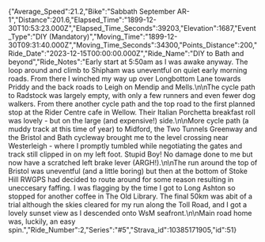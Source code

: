{"Average_Speed":21.2,"Bike":"Sabbath September AR-1","Distance":201.6,"Elapsed_Time":"1899-12-30T10:53:23.000Z","Elapsed_Time_Seconds":39203,"Elevation":1687,"Event_Type":"DIY (Mandatory)","Moving_Time":"1899-12-30T09:31:40.000Z","Moving_Time_Seconds":34300,"Points_Distance":200,"Ride_Date":"2023-12-15T00:00:00.000Z","Ride_Name":"DIY to Bath and beyond","Ride_Notes":"Early start at 5:50am as I was awake anyway. The loop around and climb to Shipham was uneventful on quiet early morning roads. From there I winched my way up over Longbottom Lane towards Priddy and the back roads to Leigh on Mendip and Mells.\n\nThe cycle path to Radstock was largely empty, with only a few runners and even fewer dog walkers. From there another cycle path and the top road to the first planned stop at the Rider Centre cafe in Wellow. Their Italian Porchetta breakfast roll was lovely - but on the large (and expensive!) side.\n\nMore cycle path (a muddy track at this time of year) to Midford, the Two Tunnels Greenway and the Bristol and Bath cycleway brought me to the level crossing near Westerleigh - where I promptly tumbled while negotiating the gates and track still clipped in on my left foot. Stupid Boy! No damage done to me but now have a scratched left brake lever (ARGH!).\n\nThe run around the top of Bristol was uneventful (and a little boring) but then at the bottom of Stoke Hill RWGPS had decided to route around for some reason resulting in uneccesary faffing. I was flagging by the time I got to Long Ashton so stopped for another coffee in The Old Library. The final 50km was abit of a trial although the skies cleared for my run along the Toll Road, and I got a lovely sunset view as I descended onto WsM seafront.\n\nMain road home was, luckily, an easy spin.","Ride_Number":2,"Series":"#5","Strava_id":10385171905,"id":51}